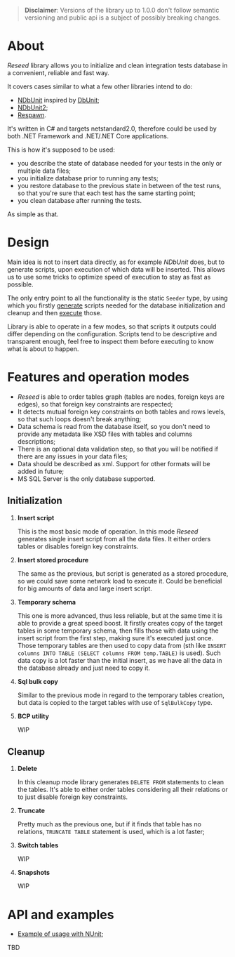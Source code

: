 > **Disclaimer**: Versions of the library up to 1.0.0 don't follow semantic versioning and public api is a subject of possibly breaking changes. 

# About

*Reseed* library allows you to initialize and clean integration tests database in a convenient, reliable and fast way. 

It covers cases similar to what a few other libraries intend to do:
* [NDbUnit](https://github.com/NDbUnit/NDbUnit) inspired by [DbUnit](http://dbunit.sourceforge.net/);
* [NDbUnit2](https://github.com/NAnt2/NDbUnit2);
* [Respawn](https://github.com/jbogard/Respawn).

It's written in C# and targets netstandard2.0, therefore could be used by both .NET Framework and .NET/.NET Core applications.

This is how it's supposed to be used:
- you describe the state of database needed for your tests in the only or multiple data files;
- you initialize database prior to running any tests;
- you restore database to the previous state in between of the test runs, so that you're sure that each test has the same starting point;
- you clean database after running the tests.

As simple as that.

# Design

Main idea is not to insert data directly, as for example *NDbUnit* does, but to generate scripts, upon execution of which data will be inserted. This allows us to use some tricks to optimize speed of execution to stay as fast as possible. 

The only entry point to all the functionality is the static `Seeder` type, by using which you firstly [generate](TBD) scripts needed for the database initialization and cleanup and then [execute](TBD) those. 

Library is able to operate in a few modes, so that scripts it outputs could differ depending on the configuration. Scripts tend to be descriptive and transparent enough, feel free to inspect them before executing to know what is about to happen.

# Features and operation modes

* *Reseed* is able to order tables graph (tables are nodes, foreign keys are edges), so that foreign key constraints are respected;
* It detects mutual foreign key constraints on both tables and rows levels, so that such loops doesn't break anything;
* Data schema is read from the database itself, so you don't need to provide any metadata like XSD files with tables and columns descriptions;
* There is an optional data validation step, so that you will be notified if there are any issues in your data files;
* Data should be described as xml. Support for other formats will be added in future;
* MS SQL Server is the only database supported.

## Initialization

1. **Insert script**

    This is the most basic mode of operation. In this mode *Reseed* generates single insert script from all the data files. It either orders tables or disables foreign key constraints.

2. **Insert stored procedure**

    The same as the previous, but script is generated as a stored procedure, so we could save some network load to execute it. Could be beneficial for big amounts of data and large insert script.

3. **Temporary schema**

    This one is more advanced, thus less reliable, but at the same time it is able to provide a great speed boost. It firstly creates copy of the target tables in some temporary schema, then fills those with data using the insert script from the first step, making sure it's executed just once. Those temporary tables are then used to copy data from (sth like `INSERT columns INTO TABLE (SELECT columns FROM temp.TABLE)` is used). Such data copy is a lot faster than the initial insert, as we have all the data in the database already and just need to copy it.

4. **Sql bulk copy**

    Similar to the previous mode in regard to the temporary tables creation, but data is copied to the target tables with use of `SqlBulkCopy` type.

5. **BCP utility**

    WIP

## Cleanup
1. **Delete**

    In this cleanup mode library generates `DELETE FROM` statements to clean the tables. It's able to either order tables considering all their relations or to just disable foreign key constraints.

2. **Truncate**

    Pretty much as the previous one, but if it finds that table has no relations, `TRUNCATE TABLE` statement is used, which is a lot faster;    
    
3. **Switch tables**

    WIP

4. **Snapshots**

    WIP

# API and examples
- [Example of usage with NUnit](https://github.com/v-zubritsky/Reseed/tree/main/samples/Reseed.Samples.NUnit);

TBD
